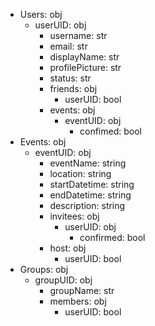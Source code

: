 - Users: obj
    - userUID: obj
        - username: str
        - email: str
        - displayName: str
        - profilePicture: str
        - status: str
        - friends: obj
            - userUID: bool
        - events: obj
            - eventUID: obj
                - confimed: bool
- Events: obj
    - eventUID: obj
         - eventName: string
         - location: string
         - startDatetime: string
         - endDatetime: string
         - description: string
         - invitees: obj
             - userUID: obj
                 - confirmed: bool
         - host: obj
             - userUID: bool
- Groups: obj
    - groupUID: obj
        - groupName: str
        - members: obj
            - userUID: bool
